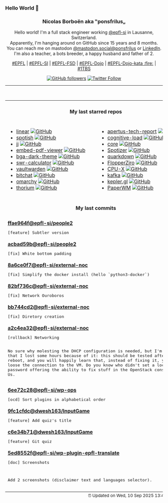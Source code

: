 ### Hello World 👋

<p align="center">
  <!-- use https://avatars.githubusercontent.com/u/176002?v=4 for your default github picture 
  <img src="https://raw.githubusercontent.com/ponsfrilus/ponsfrilus/master/img/ponsfrilus.png" title="Nicolas Borboën aka ‟ponsfrilus„" alt="Nicolas Borboën aka ‟ponsfrilus„" /> -->
  <h3 align="center">
    Nicolas Borboën aka ‟ponsfrilus„
  </h3>
  <p align="center">
    Hello world! I'm a full stack engineer working <a href="https://github.com/epfl-si">@epfl-si</a> in Lausanne, Switzerland.
    <br />Apparently, I'm hanging around on GitHub since 15 years and 8 months.
    <br />You can reach me on mastodon <a href="https://mastodon.social/@ponsfrilus" rel="me">@mastodon.social@ponsfrilus</a> or <a href="http://linkedin.com/in/nicolasborboen">LinkedIn</a>.
    <br />I'm also a teacher, a bots breeder, a happy husband and father of 2.
  </p>
  <p align="center">
    <a href="https://www.epfl.ch">#EPFL</a> | 
    <a href="https://github.com/epfl-si/">#EPFL-SI</a> | 
    <a href="https://github.com/epfl-fsd">#EPFL-FSD</a> | 
    <a href="https://github.com/topics/epfl-dojo">#EPFL-Dojo</a> | 
    <a href="https://github.com/topics/epfl-dojo-kata">#EPFL-Dojo-kata :fire:</a> | 
    <a href="https://en.wikipedia.org/wiki/Indentation_style#Variant:_1TBS_(OTBS)">#1TBS</a>
  </p>
  <p align="center">
    <a href="https://github.com/ponsfrilus"><img alt="GitHub followers" src="https://img.shields.io/github/followers/ponsfrilus?label=Follow%20me%20on%20github&style=social"></a>
    <a href="https://twitter.com/ponsfrilus"><img alt="Twitter Follow" src="https://img.shields.io/twitter/follow/ponsfrilus?label=follow%20me%20on%20twitter&style=social"></a>
  </p>
  </p><hr><table align="center">
<tr>
<td colspan="2" align="center"><h4>My last starred repos</h4></td>
</tr>
<tr>
<td valign="top">
<ul>
<li>
<a href="https://github.com/linear/linear" title="Tools, SDK's and plugins for Linear" target="_blank">linear</a>&nbsp;<a href="https://github.com/linear/linear" title="Tools, SDK's and plugins for Linear" target="_blank"><img src="https://img.shields.io/github/stars/linear/linear?style=social" alt="GitHub"></a>
</li>
<li>
<a href="https://github.com/XPL0Z/spotish" title="null" target="_blank">spotish</a>&nbsp;<a href="https://github.com/XPL0Z/spotish" title="null" target="_blank"><img src="https://img.shields.io/github/stars/XPL0Z/spotish?style=social" alt="GitHub"></a>
</li>
<li>
<a href="https://github.com/jj-vcs/jj" title="A Git-compatible VCS that is both simple and powerful" target="_blank">jj</a>&nbsp;<a href="https://github.com/jj-vcs/jj" title="A Git-compatible VCS that is both simple and powerful" target="_blank"><img src="https://img.shields.io/github/stars/jj-vcs/jj?style=social" alt="GitHub"></a>
</li>
<li>
<a href="https://github.com/embedpdf/embed-pdf-viewer" title="A PDF viewer that seamlessly integrates with any JavaScript project" target="_blank">embed-pdf-viewer</a>&nbsp;<a href="https://github.com/embedpdf/embed-pdf-viewer" title="A PDF viewer that seamlessly integrates with any JavaScript project" target="_blank"><img src="https://img.shields.io/github/stars/embedpdf/embed-pdf-viewer?style=social" alt="GitHub"></a>
</li>
<li>
<a href="https://github.com/audabas/bga-dark-theme" title="A dark css theme for boardgamearena.com" target="_blank">bga-dark-theme</a>&nbsp;<a href="https://github.com/audabas/bga-dark-theme" title="A dark css theme for boardgamearena.com" target="_blank"><img src="https://img.shields.io/github/stars/audabas/bga-dark-theme?style=social" alt="GitHub"></a>
</li>
<li>
<a href="https://github.com/wichtounet/swr-calculator" title="Safe Withdrawal Rate (SWR) Calculator" target="_blank">swr-calculator</a>&nbsp;<a href="https://github.com/wichtounet/swr-calculator" title="Safe Withdrawal Rate (SWR) Calculator" target="_blank"><img src="https://img.shields.io/github/stars/wichtounet/swr-calculator?style=social" alt="GitHub"></a>
</li>
<li>
<a href="https://github.com/dani-garcia/vaultwarden" title="Unofficial Bitwarden compatible server written in Rust, formerly known as bitwarden_rs" target="_blank">vaultwarden</a>&nbsp;<a href="https://github.com/dani-garcia/vaultwarden" title="Unofficial Bitwarden compatible server written in Rust, formerly known as bitwarden_rs" target="_blank"><img src="https://img.shields.io/github/stars/dani-garcia/vaultwarden?style=social" alt="GitHub"></a>
</li>
<li>
<a href="https://github.com/permissionlesstech/bitchat" title="bluetooth mesh chat, IRC vibes" target="_blank">bitchat</a>&nbsp;<a href="https://github.com/permissionlesstech/bitchat" title="bluetooth mesh chat, IRC vibes" target="_blank"><img src="https://img.shields.io/github/stars/permissionlesstech/bitchat?style=social" alt="GitHub"></a>
</li>
<li>
<a href="https://github.com/basecamp/omarchy" title="Opinionated Arch/Hyprland Setup" target="_blank">omarchy</a>&nbsp;<a href="https://github.com/basecamp/omarchy" title="Opinionated Arch/Hyprland Setup" target="_blank"><img src="https://img.shields.io/github/stars/basecamp/omarchy?style=social" alt="GitHub"></a>
</li>
<li>
<a href="https://github.com/Alex313031/thorium" title="Chromium fork named after radioactive element No. 90. Windows and MacOS/Raspi/Android/Special builds are in different repositories, links are towards the top of the README.md." target="_blank">thorium</a>&nbsp;<a href="https://github.com/Alex313031/thorium" title="Chromium fork named after radioactive element No. 90. Windows and MacOS/Raspi/Android/Special builds are in different repositories, links are towards the top of the README.md." target="_blank"><img src="https://img.shields.io/github/stars/Alex313031/thorium?style=social" alt="GitHub"></a>
</li>
</ul>
<img width="450" height="1" /></td>
<td valign="top">
<ul>
<li>
<a href="https://github.com/swiss-ai/apertus-tech-report" title="Tech Report of the Apertus LLM Suite" target="_blank">apertus-tech-report</a>&nbsp;<a href="https://github.com/swiss-ai/apertus-tech-report" title="Tech Report of the Apertus LLM Suite" target="_blank"><img src="https://img.shields.io/github/stars/swiss-ai/apertus-tech-report?style=social" alt="GitHub"></a>
</li>
<li>
<a href="https://github.com/zakirullin/cognitive-load" title="🧠 Cognitive Load is what matters" target="_blank">cognitive-load</a>&nbsp;<a href="https://github.com/zakirullin/cognitive-load" title="🧠 Cognitive Load is what matters" target="_blank"><img src="https://img.shields.io/github/stars/zakirullin/cognitive-load?style=social" alt="GitHub"></a>
</li>
<li>
<a href="https://github.com/adonisjs/core" title="AdonisJS is a TypeScript-first web framework for building web apps and API servers. It comes with support for testing, modern tooling, an ecosystem of official packages, and more." target="_blank">core</a>&nbsp;<a href="https://github.com/adonisjs/core" title="AdonisJS is a TypeScript-first web framework for building web apps and API servers. It comes with support for testing, modern tooling, an ecosystem of official packages, and more." target="_blank"><img src="https://img.shields.io/github/stars/adonisjs/core?style=social" alt="GitHub"></a>
</li>
<li>
<a href="https://github.com/afkarxyz/Spotizer" title="Spotizer allows you to download Spotify tracks, albums, and playlists from Deezer using ISRC matching, which is very accurate." target="_blank">Spotizer</a>&nbsp;<a href="https://github.com/afkarxyz/Spotizer" title="Spotizer allows you to download Spotify tracks, albums, and playlists from Deezer using ISRC matching, which is very accurate." target="_blank"><img src="https://img.shields.io/github/stars/afkarxyz/Spotizer?style=social" alt="GitHub"></a>
</li>
<li>
<a href="https://github.com/iamgio/quarkdown" title="🪐 Markdown with superpowers — from ideas to papers, presentations and books." target="_blank">quarkdown</a>&nbsp;<a href="https://github.com/iamgio/quarkdown" title="🪐 Markdown with superpowers — from ideas to papers, presentations and books." target="_blank"><img src="https://img.shields.io/github/stars/iamgio/quarkdown?style=social" alt="GitHub"></a>
</li>
<li>
<a href="https://github.com/lraton/FlopperZiro" title="A Flipper Zero clone, but cheapest, DIY and simply Open Source, made with Arduino IDE" target="_blank">FlopperZiro</a>&nbsp;<a href="https://github.com/lraton/FlopperZiro" title="A Flipper Zero clone, but cheapest, DIY and simply Open Source, made with Arduino IDE" target="_blank"><img src="https://img.shields.io/github/stars/lraton/FlopperZiro?style=social" alt="GitHub"></a>
</li>
<li>
<a href="https://github.com/TheTumultuousUnicornOfDarkness/CPU-X" title="CPU-X is a Free software that gathers information on CPU, motherboard and more" target="_blank">CPU-X</a>&nbsp;<a href="https://github.com/TheTumultuousUnicornOfDarkness/CPU-X" title="CPU-X is a Free software that gathers information on CPU, motherboard and more" target="_blank"><img src="https://img.shields.io/github/stars/TheTumultuousUnicornOfDarkness/CPU-X?style=social" alt="GitHub"></a>
</li>
<li>
<a href="https://github.com/apache/kafka" title="Mirror of Apache Kafka" target="_blank">kafka</a>&nbsp;<a href="https://github.com/apache/kafka" title="Mirror of Apache Kafka" target="_blank"><img src="https://img.shields.io/github/stars/apache/kafka?style=social" alt="GitHub"></a>
</li>
<li>
<a href="https://github.com/keplergl/kepler.gl" title="Kepler.gl is a powerful open source geospatial analysis tool for large-scale data sets." target="_blank">kepler.gl</a>&nbsp;<a href="https://github.com/keplergl/kepler.gl" title="Kepler.gl is a powerful open source geospatial analysis tool for large-scale data sets." target="_blank"><img src="https://img.shields.io/github/stars/keplergl/kepler.gl?style=social" alt="GitHub"></a>
</li>
<li>
<a href="https://github.com/paperwm/PaperWM" title="Tiled scrollable window management for GNOME Shell" target="_blank">PaperWM</a>&nbsp;<a href="https://github.com/paperwm/PaperWM" title="Tiled scrollable window management for GNOME Shell" target="_blank"><img src="https://img.shields.io/github/stars/paperwm/PaperWM?style=social" alt="GitHub"></a>
</li>
</ul>
<img width="450" height="1" /></td>
</tr>
<tr>
<td colspan="2" align="center"><h4>My last commits</h4></td>
</tr>
<tr>
        <td colspan="2">
          <div><strong><a href="https://api.github.com/repos/epfl-si/people2/commits/ffae964f27848356fe1212e055459e4cb067d106" title="2025-08-28T09:52:30.000+02:00" target="_blank">ffae964f</a><a href="https://github.com/epfl-si">@epfl-si</a><a href="https://github.com/epfl-si/people2" title="People reborn in Ruby on Rails">/people2</a></strong></div>
          <pre>[feature] Subtler version</pre>
        </td>
        </tr><tr>
        <td colspan="2">
          <div><strong><a href="https://api.github.com/repos/epfl-si/people2/commits/acbad59b2c111058dd5f221215daf9886860193c" title="2025-08-28T09:43:27.000+02:00" target="_blank">acbad59b</a><a href="https://github.com/epfl-si">@epfl-si</a><a href="https://github.com/epfl-si/people2" title="People reborn in Ruby on Rails">/people2</a></strong></div>
          <pre>[fix] White bottom padding</pre>
        </td>
        </tr><tr>
        <td colspan="2">
          <div><strong><a href="https://api.github.com/repos/epfl-si/external-noc/commits/8a6ce0f70965084600b36ff1913e236a83b198bb" title="2025-08-27T09:58:26.000+02:00" target="_blank">8a6ce0f7</a><a href="https://github.com/epfl-si">@epfl-si</a><a href="https://github.com/epfl-si/external-noc" title="External Network Operations Center for EPFL SI ISAS-FSD">/external-noc</a></strong></div>
          <pre>[fix] Simplify the docker install (hello `python3-docker`)</pre>
        </td>
        </tr><tr>
        <td colspan="2">
          <div><strong><a href="https://api.github.com/repos/epfl-si/external-noc/commits/82bf736c37338ae1c173f8b3457a88c48e9ff335" title="2025-08-27T09:57:58.000+02:00" target="_blank">82bf736c</a><a href="https://github.com/epfl-si">@epfl-si</a><a href="https://github.com/epfl-si/external-noc" title="External Network Operations Center for EPFL SI ISAS-FSD">/external-noc</a></strong></div>
          <pre>[fix] Network Ouroboros</pre>
        </td>
        </tr><tr>
        <td colspan="2">
          <div><strong><a href="https://api.github.com/repos/epfl-si/external-noc/commits/bb744cd272f2eec627043a5109cd117a4b18b0b7" title="2025-08-27T09:57:08.000+02:00" target="_blank">bb744cd2</a><a href="https://github.com/epfl-si">@epfl-si</a><a href="https://github.com/epfl-si/external-noc" title="External Network Operations Center for EPFL SI ISAS-FSD">/external-noc</a></strong></div>
          <pre>[fix] Diretory creation</pre>
        </td>
        </tr><tr>
        <td colspan="2">
          <div><strong><a href="https://api.github.com/repos/epfl-si/external-noc/commits/a2c4ea322c6e6eb01fc050839413532ccaae117e" title="2025-08-27T09:55:38.000+02:00" target="_blank">a2c4ea32</a><a href="https://github.com/epfl-si">@epfl-si</a><a href="https://github.com/epfl-si/external-noc" title="External Network Operations Center for EPFL SI ISAS-FSD">/external-noc</a></strong></div>
          <pre>[rollback] Networking

No sure why molesting the DHCP configuration is needed, but I'm sure
that I lost some hours because of it: this should be tested after a
reboot, and you will happily learn that, instead of fixing it, you will
loose the connection to the VM. Do you know who didn't set a local admin
password offering the ability to fix stuff in the OpenStack console? Us.</pre>
        </td>
        </tr><tr>
        <td colspan="2">
          <div><strong><a href="https://api.github.com/repos/epfl-si/wp-ops/commits/6ee72c2845c514465ac119bb7a2d3b37c5788a57" title="2025-08-21T11:52:06.000+02:00" target="_blank">6ee72c28</a><a href="https://github.com/epfl-si">@epfl-si</a><a href="https://github.com/epfl-si/wp-ops" title="DevOps infrastructure for the WordPress-at-EFPL project">/wp-ops</a></strong></div>
          <pre>[ocd] Sort plugins in alphabetical order</pre>
        </td>
        </tr><tr>
        <td colspan="2">
          <div><strong><a href="https://api.github.com/repos/dwesh163/InputGame/commits/9fc1cfdcbfc39bc5323aa38ddd383ca511a3fe5d" title="2025-08-19T11:36:12.000+02:00" target="_blank">9fc1cfdc</a><a href="https://github.com/dwesh163">@dwesh163</a><a href="https://github.com/dwesh163/InputGame" title="null">/InputGame</a></strong></div>
          <pre>[feature] Add quiz's title</pre>
        </td>
        </tr><tr>
        <td colspan="2">
          <div><strong><a href="https://api.github.com/repos/dwesh163/InputGame/commits/c6e34b716f3797bb94f6bee74440d3eca78e119a" title="2025-08-19T11:26:30.000+02:00" target="_blank">c6e34b71</a><a href="https://github.com/dwesh163">@dwesh163</a><a href="https://github.com/dwesh163/InputGame" title="null">/InputGame</a></strong></div>
          <pre>[feature] Git quiz</pre>
        </td>
        </tr><tr>
        <td colspan="2">
          <div><strong><a href="https://api.github.com/repos/epfl-si/wp-plugin-epfl-translate/commits/5ed8552fc7a39c874ba635ee678387ff5001d369" title="2025-08-07T11:21:03.000+02:00" target="_blank">5ed8552f</a><a href="https://github.com/epfl-si">@epfl-si</a><a href="https://github.com/epfl-si/wp-plugin-epfl-translate" title="Simple WordPress plugin to translate page with Google Translate">/wp-plugin-epfl-translate</a></strong></div>
          <pre>[doc] Screenshots

Add 2 screenshots (disclaimer text and languages selector).</pre>
        </td>
        </tr><tfoot>
<tr>
<td colspan="2" align="right">
<img width="900" height="1" />
<small>⏰ Updated on Wed, 10 Sep 2025 13:46:11 GMT</small>
</td>
</tr>
</tfoot>
<br />
</table>
